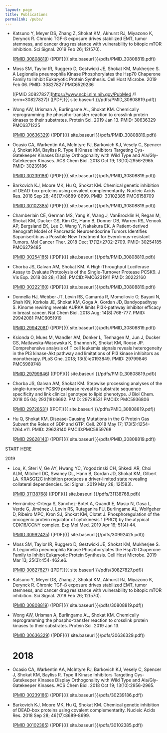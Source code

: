 ```yaml
---
layout: page
title: Publications
permalink: /pubs/
---
```


* Katsuno Y, Meyer DS, Zhang Z, Shokat KM, Akhurst RJ, Miyazono K, Derynck R. Chronic TGF-ß exposure drives stabilized EMT, tumor stemness, and cancer drug resistance with vulnerability to bitopic mTOR inhibition. Sci Signal. 2019 Feb 26; 12(570).

    ([PMID 30808819](https://www.ncbi.nlm.nih.gov/PubMed/30808819)) ([PDF]({{ site.baseurl }}/pdfs/PMID_30808819.pdf))


* Moss SM, Taylor IR, Ruggero D, Gestwicki JE, Shokat KM, Mukherjee S. A Legionella pneumophila Kinase Phosphorylates the Hsp70 Chaperone Family to Inhibit Eukaryotic Protein Synthesis. Cell Host Microbe. 2019 Feb 06. PMID: 30827827 PMC6529236

    ([PMID 30827827](https://www.ncbi.nlm.nih.gov/PubMed /?term=30827827)) ([PDF]({{ site.baseurl }}/pdfs/PMID_30808819.pdf))

*	Wong AW, Urisman A, Burlingame AL, Shokat KM. Chemically reprogramming the phospho-transfer reaction to crosslink protein kinases to their substrates. Protein Sci. 2019 Jan 13.  PMID: 30636329  PMC6371225

    ([PMID 30636329](https://www.ncbi.nlm.nih.gov/PubMed/30636329)) ([PDF]({{ site.baseurl }}/pdfs/PMID_30808819.pdf))

*	Ocasio CA, Warkentin AA, McIntyre PJ, Barkovich KJ, Vesely C, Spencer J, Shokat KM, Bayliss R. Type II Kinase Inhibitors Targeting Cys-Gatekeeper Kinases Display Orthogonality with Wild Type and Ala/Gly-Gatekeeper Kinases. ACS Chem Biol. 2018 Oct 19; 13(10):2956-2965. PMID: 30239186

    ([PMID 30239186](https://www.ncbi.nlm.nih.gov/PubMed/30239186)) ([PDF]({{ site.baseurl }}/pdfs/PMID_30808819.pdf))

*	Barkovich KJ, Moore MK, Hu Q, Shokat KM. Chemical genetic inhibition of DEAD-box proteins using covalent complementarity. Nucleic Acids Res. 2018 Sep 28; 46(17):8689-8699.  PMID: 30102385  PMC6158709

    ([PMID 30102385](https://www.ncbi.nlm.nih.gov/PubMed/30102385)) ([PDF]({{ site.baseurl }}/pdfs/PMID_30808819.pdf))

*	Chamberlain CE, German MS, Yang K, Wang J, VanBrocklin H, Regan M, Shokat KM, Ducker GS, Kim GE, Hann B, Donner DB, Warren RS, Venook AP, Bergsland EK, Lee D, Wang Y, Nakakura EK. A Patient-derived Xenograft Model of Pancreatic Neuroendocrine Tumors Identifies Sapanisertib as a Possible New Treatment for Everolimus-resistant Tumors. Mol Cancer Ther. 2018 Dec; 17(12):2702-2709. PMID: 30254185  PMC6279485

    ([PMID 30254185](https://www.ncbi.nlm.nih.gov/PubMed/30254185)) ([PDF]({{ site.baseurl }}/pdfs/PMID_30808819.pdf))

*	Chorba JS, Galvan AM, Shokat KM. A High-Throughput Luciferase Assay to Evaluate Proteolysis of the Single-Turnover Protease PCSK9. J Vis Exp. 2018 08 28; (138).   PMCID:PMC6231911  PMID: 30222160

    ([PMID 30222160](https://www.ncbi.nlm.nih.gov/PubMed/30222160)) ([PDF]({{ site.baseurl }}/pdfs/PMID_30808819.pdf))

*	Donnella HJ, Webber JT, Levin RS, Camarda R, Momcilovic O, Bayani N, Shah KN, Korkola JE, Shokat KM, Goga A, Gordan JD, Bandyopadhyay S. Kinome rewiring reveals AURKA limits PI3K-pathway inhibitor efficacy in breast cancer. Nat Chem Biol. 2018 Aug; 14(8):768-777.  PMID: 29942081 PMC6051919

    ([PMID 29942081](https://www.ncbi.nlm.nih.gov/PubMed/29942081)) ([PDF]({{ site.baseurl }}/pdfs/PMID_30808819.pdf))

*	Ksionda O, Mues M, Wandler AM, Donker L, Tenhagen M, Jun J, Ducker GS, Matlawska-Wasowska K, Shannon K, Shokat KM, Roose JP. Comprehensive analysis of T cell leukemia signals reveals heterogeneity in the PI3 kinase-Akt pathway and limitations of PI3 kinase inhibitors as monotherapy. PLoS One. 2018; 13(5):e0193849. PMID: 29799846 PMC5969748

    ([PMID 29799846](https://www.ncbi.nlm.nih.gov/PubMed/29799846)) ([PDF]({{ site.baseurl }}/pdfs/PMID_30808819.pdf))

*	Chorba JS, Galvan AM, Shokat KM. Stepwise processing analyses of the single-turnover PCSK9 protease reveal its substrate sequence specificity and link clinical genotype to lipid phenotype. J Biol Chem. 2018 05 04; 293(18):6692. PMID: 29728531 PMCID: PMC5936806

    ([PMID 29728531](https://www.ncbi.nlm.nih.gov/PubMed/29728531)) ([PDF]({{ site.baseurl }}/pdfs/PMID_30808819.pdf))

*	Hu Q, Shokat KM. Disease-Causing Mutations in the G Protein Gas Subvert the Roles of GDP and GTP. Cell. 2018 May 17; 173(5):1254-1264.e11. PMID: 29628140 PMCID:PMC5959768

    ([PMID 29628140](https://www.ncbi.nlm.nih.gov/PubMed/29628140)) ([PDF]({{ site.baseurl }}/pdfs/PMID_30808819.pdf))


START HERE

2019

*	Lou, K, Steri V, Ge AY, Hwang YC, Yogodzinski CH, Shkedi AR, Choi ALM, Mitchell DC, Swaney DL, Hann B, Gordan JD, Shokat KM, Gilbert LA. KRASG12C inhibition produces a driver-limited state revealing collateral dependencies. Sci Signal. 2019 May 28; 12(583).

    ([PMID 31138768](https://www.ncbi.nlm.nih.gov/pubmed/31138768)) ([PDF]({{ site.baseurl }}/pdfs/31138768.pdf))

*	Hernández-Ortega S, Sánchez-Botet A, Quandt E, Masip N, Gasa L, Verde G, Jiménez J, Levin RS, Rutaganira FU, Burlingame AL, Wolfgeher D, Ribeiro MPC, Kron SJ, Shokat KM, Clotet J. Phosphoregulation of the oncogenic protein regulator of cytokinesis 1 (PRC1) by the atypical CDK16/CCNY complex. Exp Mol Med. 2019 Apr 16; 51(4):44.

    ([PMID 30992425](https://www.ncbi.nlm.nih.gov/pubmed/30992425)) ([PDF]({{ site.baseurl }}/pdfs/30992425.pdf))

*	Moss SM, Taylor IR, Ruggero D, Gestwicki JE, Shokat KM, Mukherjee S. A Legionella pneumophila Kinase Phosphorylates the Hsp70 Chaperone Family to Inhibit Eukaryotic Protein Synthesis. Cell Host Microbe. 2019 Mar 13; 25(3):454-462.e6.

    ([PMID 30827827](https://www.ncbi.nlm.nih.gov/pubmed/30827827)) ([PDF]({{ site.baseurl }}/pdfs/30827827.pdf))

*	Katsuno Y, Meyer DS, Zhang Z, Shokat KM, Akhurst RJ, Miyazono K, Derynck R. Chronic TGF-ß exposure drives stabilized EMT, tumor stemness, and cancer drug resistance with vulnerability to bitopic mTOR inhibition. Sci Signal. 2019 Feb 26; 12(570).

    ([PMID 30808819](https://www.ncbi.nlm.nih.gov/pubmed/30808819)) ([PDF]({{ site.baseurl }}/pdfs/30808819.pdf))

*	Wong AW, Urisman A, Burlingame AL, Shokat KM. Chemically reprogramming the phospho-transfer reaction to crosslink protein kinases to their substrates. Protein Sci. 2019 Jan 13.

    ([PMID 30636329](https://www.ncbi.nlm.nih.gov/pubmed/30636329)) ([PDF]({{ site.baseurl }}/pdfs/30636329.pdf))

    # 2018

*	Ocasio CA, Warkentin AA, McIntyre PJ, Barkovich KJ, Vesely C, Spencer J, Shokat KM, Bayliss R. Type II Kinase Inhibitors Targeting Cys-Gatekeeper Kinases Display Orthogonality with Wild Type and Ala/Gly-Gatekeeper Kinases. ACS Chem Biol. 2018 Oct 19; 13(10):2956-2965.

    ([PMID 30239186](https://www.ncbi.nlm.nih.gov/pubmed/30239186)) ([PDF]({{ site.baseurl }}/pdfs/30239186.pdf))

* Barkovich KJ, Moore MK, Hu Q, Shokat KM. Chemical genetic inhibition of DEAD-box proteins using covalent complementarity. Nucleic Acids Res. 2018 Sep 28; 46(17):8689-8699.

  ([PMID 30102385](https://www.ncbi.nlm.nih.gov/pubmed/30102385)) ([PDF]({{ site.baseurl }}/pdfs/30102385.pdf))
